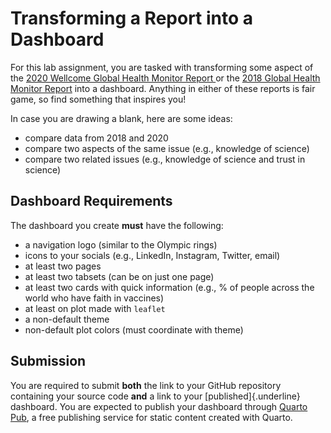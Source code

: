 # Transforming a Report into a Dashboard

For this lab assignment, you are tasked with transforming some aspect of the
[2020 Wellcome Global Health Monitor Report ](https://wellcome.org/reports/wellcome-global-monitor/2020) or the 
[2018 Global Health Monitor Report](https://wellcome.org/reports/wellcome-global-monitor/2018) into a 
dashboard. Anything in either of these reports is fair game, so find something
that inspires you!

In case you are drawing a blank, here are some ideas:

- compare data from 2018 and 2020
- compare two aspects of the same issue (e.g., knowledge of science)
- compare two related issues (e.g., knowledge of science and trust in science)

## Dashboard Requirements

The dashboard you create **must** have the following:

- a navigation logo (similar to the Olympic rings)
- icons to your socials (e.g., LinkedIn, Instagram, Twitter, email)
- at least two pages
- at least two tabsets (can be on just one page)
- at least two cards with quick information (e.g., % of people across the world
who have faith in vaccines)
- at least on plot made with `leaflet`
- a non-default theme
- non-default plot colors (must coordinate with theme)

## Submission

You are required to submit **both** the link to your GitHub repository 
containing your source code **and** a link to your [published]{.underline}
dashboard. You are expected to publish your dashboard through
[Quarto Pub](https://quarto.org/docs/publishing/quarto-pub.html), a free
publishing service for static content created with Quarto. 
